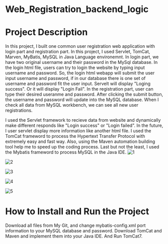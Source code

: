 # Web_Registration_backend_logic

# Project Description

In this project, I built one common user registration web application with login part and registration part. In this project, I used Servlet, TomCat, Marven, MyBatis, MySQL in Java Language environemnt. In login part, we have two original username and their password in the MySql database. In the login html file, users can try to login the website by typing input username and password. So, the login html webapp will submit the user input username and password, if in our database there is one set of username and password fit the user input. Servelt will display "Loging success". Or it will display "Login Fail". 
In the registration part, user can type their desired useranme and password. After clicking the submit button, the username and password will update into the MySQL database. When I check all data from MySQL workbench, we can see all new user registrations. 

I used the Servlet framework to recieve data from website and dynamically make different responds like "Login success" or "Login failed". In the future, I user servlet display more information like another html file. 
I used the TomCat frameword to process the Hypertext Transfer Protocol with extremely easy and fast way. Also, using the Maven automation building tool help me to speed up the coding process. 
Last but not the least, I used the Mybatis frameword to process MySQL in the Java IDE. 
![1](https://user-images.githubusercontent.com/39816436/183760022-334536e4-c1ac-4ece-a82e-c478e82ed5d9.PNG)

![2](https://user-images.githubusercontent.com/39816436/183760031-cae34eee-687e-4ad2-8255-775996170c8e.PNG)

![3](https://user-images.githubusercontent.com/39816436/183760036-4b285222-f136-4ea9-8445-9f5f7bbeda32.PNG)

![4](https://user-images.githubusercontent.com/39816436/183760059-eac24534-03d0-4ccc-ab1b-25cff0f2422a.PNG)


![5](https://user-images.githubusercontent.com/39816436/183760102-e9b04bee-092b-440f-8f27-90ee3518413e.PNG)


# How to Install and Run the Project

Download all files from My Git, and change mybatis-config.xml port information to your MySQL database and password. Download TomCat and Maven and implement them into your Java IDE. And Run TomCat7.  

